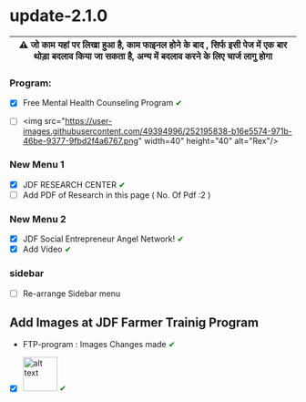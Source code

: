 # update-2.1.0


| :warning: जो काम यहां पर लिखा हुआ है, काम फाइनल होने के बाद , सिर्फ इसी पेज में एक बार थोड़ा बदलाव किया जा सकता है, अन्य में बदलाव करने के लिए चार्ज लागु होगा |
| --- |

### Program:
- [x] Free Mental Health Counseling Program <span style="color:green;">&#10004;</span>
- [ ]  <img src="https://user-images.githubusercontent.com/49394996/252195838-b16e5574-971b-46be-9377-9fbd2f4a6767.png" width=40" height="40" alt="Rex"/>



### New Menu 1
- [x] JDF RESEARCH CENTER <span style="color:green;">&#10004;</span> 
- [ ] Add PDF of Research in this page ( No. Of Pdf :2 )

### New Menu 2
- [x] JDF Social Entrepreneur Angel Network! <span style="color:green;">&#10004;</span> 
- [x] Add Video <span style="color:green;">&#10004;</span> 

### sidebar
- [ ] Re-arrange Sidebar menu

## Add Images at JDF Farmer Trainig Program
- FTP-program : Images Changes made <span style="color:green;">&#10004;</span> 

- [x] <img src="https://user-images.githubusercontent.com/49394996/251885155-35808ea1-44fa-4502-9cfd-540463fa519f.png" alt="alt text" width="60" height="60">  <span style="color:green;">&#10004;</span> 
  
